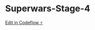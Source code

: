 # Superwars-Stage-4

[Edit in Codeflow ⚡️](https://stackblitz.com/~/github.com/PoshikaM/Superwars-Stage-4)